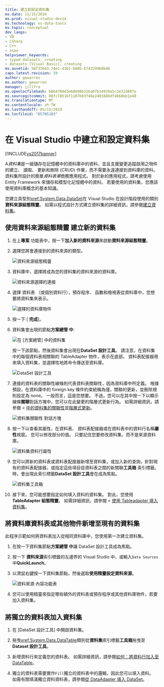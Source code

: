 ```yaml
---
title: 建立和設定資料集
ms.date: 11/15/2016
ms.prod: visual-studio-dev14
ms.technology: vs-data-tools
ms.topic: conceptual
dev_langs:
- VB
- CSharp
- C++
- aspx
helpviewer_keywords:
- typed datasets, creating
- datasets [Visual Basic], creating
ms.assetid: 58f33b43-24e1-43b1-b08b-b74329960bd6
caps.latest.revision: 39
author: gewarren
ms.author: gewarren
manager: jillfra
ms.openlocfilehash: 6864708d3e60898b32ba07b14939a5c3e31d897e
ms.sourcegitcommit: 08fc78516f1107b83f46e2401888df4868bb1e40
ms.translationtype: MT
ms.contentlocale: zh-TW
ms.lasthandoff: 05/15/2019
ms.locfileid: "65705103"
---
```

# <a name="create-and-configure-datasets-in-visual-studio"></a>在 Visual Studio 中建立和設定資料集
[!INCLUDE[vs2017banner](../includes/vs2017banner.md)]

A*資料集*是一組儲存在記憶體中的資料庫中的資料，並且支援變更追蹤啟用之物件的建立、 讀取、 更新和刪除 (CRUD) 作業，而不需要永遠連接到資料庫的資料。 資料集所設計的簡單*資料表單*商務應用程式。 對於新的應用程式，請考慮使用 Entity Framework 來儲存和模型化記憶體中的資料。 若要使用的資料集，您應該使用資料庫概念的基本知識。

 您建立具型別<xref:System.Data.DataSet>在 Visual Studio 在設計階段使用的類別**資料來源組態精靈**。 如需以程式設計方式建立資料集的詳細資訊，請參閱[建立資料集](https://msdn.microsoft.com/library/57629d8f-393e-4677-8b83-29ffde27f5fc)。

## <a name="create-a-new-dataset-by-using-the-data-source-configuration-wizard"></a>使用資料來源組態精靈 建立新的資料集

1. 在上**專案** 功能表中，按一下**加入新的資料來源**來啟動**資料來源組態精靈**。

2. 選擇您將會連接到的資料來源的類型。

     ![資料來源組態精靈](../data-tools/media/data-source-configuration-wizard.png "資料來源組態精靈")

3. 資料庫中，選擇將成為您的資料集的資料來源的資料庫。

     ![資料來源選擇的連接](../data-tools/media/data-source-choose-a-connection.png "資料來源選擇的連接")

4. 選擇 資料表 （或個別資料行），預存程序、 函數和檢視表從資料庫中，您想要將資料集來表示。

     ![選擇的資料庫物件](../data-tools/media/raddata-chose-objects.png "raddata 選擇物件")

5. 按一下 [ **完成**]。

6. 資料集會出現的節點**方案總管 中**:

     ![在 [方案總管] 中的資料集](../data-tools/media/dataset-in-solution-explorer.png "方案總管 中的資料集")

     按一下該節點，然後資料集會出現在**DataSet 設計工具**。 請注意，在資料集中的每個資料表相關聯的 TableAdapter 物件，表示在底部。 資料表配接器用來填入資料集，並選擇性地將命令傳送至資料庫。

     ![DataSet 設計工具](../data-tools/media/dataset-designer.png "DataSet 設計工具")

7. 連接的資料表的關聯性線條則代表資料表關聯性，因為資料庫中所定義。 根據預設，在資料庫中的 foreign key 條件約束統稱為僅，關聯的更新，並刪除規則設定為 none。 一般而言，這是您想要。 不過，您可以在其中按一下以顯示線條**關聯**對話方塊中，您可以在此變更的階層式更新行為。 如需詳細資訊，請參閱 <<c0> [ 中的資料集的關聯性](../data-tools/relationships-in-datasets.md)並[階層式更新](../data-tools/hierarchical-update.md)。

     ![資料集關聯性 對話方塊](../data-tools/media/raddata-relation-dialog.png "raddata 關聯性對話方塊")

8. 按一下以查看其屬性，在資料表、 資料表配接器或在資料表中的資料行名稱**屬性**視窗。 您可以修改部分的值。 只要記住您要修改資料集，而不是來源資料庫。

     ![資料集資料行屬性](../data-tools/media/dataset-column-properties.png "資料集資料行屬性")

9. 您可以將新的資料表或資料表配接器新增至資料集，或加入新的查詢，針對現有的資料表配接器，或指定這些項目從資料表之間的新關聯**工具箱** 索引標籤。時，會出現此索引標籤**DataSet 設計工具**會在成為焦點。

     ![資料集工具箱](../data-tools/media/raddata-dataset-toolbox.png "raddata 資料集 [工具箱]")

10. 接下來，您可能想要指定如何填入資料的資料集。 對此，您使用**TableAdapter 組態精靈**。 如需詳細資訊，請參閱 <<c0> [ 使用 Tableadapter 填入資料集](../data-tools/fill-datasets-by-using-tableadapters.md)。

## <a name="add-a-database-table-or-other-object-to-an-existing-dataset"></a>將資料庫資料表或其他物件新增至現有的資料集
 此程序示範如何將資料表加入從相同資料庫中，您使用第一次建立資料集。

1. 在按一下資料集節點**方案總管 中**讓 DataSet 設計工具成為焦點。

2. 按一下 **資料來源**索引標籤的左邊界的 Visual Studio 中，或輸入`Data Sources`中**QuickLaunch**。

3. 以滑鼠右鍵按一下資料集節點，然後選取**使用精靈設定資料來源**。

     ![資料來源 內容功能表](../data-tools/media/data-source-context-menu.png "資料來源 內容功能表")

4. 您可以使用精靈來指定哪些額外的資料表或預存程序或其他資料庫物件，若要加入資料集。

## <a name="add-a-stand-alone-data-table-to-a-dataset"></a>將獨立的資料表加入資料集

1. 在 [DataSet 設計工具] 中開啟資料集。

2. 拖曳<xref:System.Data.DataTable>類別從**資料集**索引標籤**工具箱**拖曳至**Dataset 設計工具**。

3. 新增資料行來定義您的資料表。 如需詳細資訊，請參閱[如何：將資料行加入至 DataTable](https://msdn.microsoft.com/library/8ca21f77-b99a-47a7-a656-7cfd7a1bd9df)。

4. 獨立的資料表需要實作`Fill`獨立的資料表中的邏輯，因此您可以填入資料。 如需有關填滿獨立資料資料表，請參閱[從 DataAdapter 填入 DataSet](https://msdn.microsoft.com/library/3fa0ac7d-e266-4954-bfac-3fbe2f913153)。
